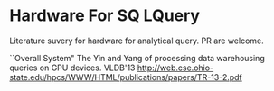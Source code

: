 # Hardware For SQ LQuery
Literature suvery for hardware for analytical query. PR are welcome.

``Overall System"
The Yin and Yang of processing data warehousing queries on GPU devices. VLDB'13
http://web.cse.ohio-state.edu/hpcs/WWW/HTML/publications/papers/TR-13-2.pdf
